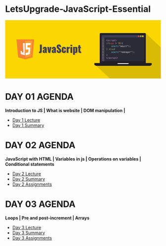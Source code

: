 # LetsUpgrade-JavaScript-Essential
<img src="https://github.com/kishanrajput23/LetsUpgrade-JavaScript-Essential/blob/main/Day1/Javascript.png" alt="">

# DAY 01 AGENDA 
**Introduction to JS  |  What is website  |  DOM manipulation  |**
- [Day 1 Lecture](https://youtu.be/flNrB0ByRyw)
- [Day 1 Summary](https://github.com/kishanrajput23/LetsUpgrade-JavaScript-Essential/blob/main/Day1/README.md)

# DAY 02 AGENDA 
**JavaScript with HTML  |  Variables in js  |  Operations on variables  |  Conditional statements**
- [Day 2 Lecture](https://youtu.be/7AULqqlLgtk)
- [Day 2 Summary](https://github.com/kishanrajput23/LetsUpgrade-JavaScript-Essential/blob/main/Day2/README.md)
- [Day 2 Assignments](https://github.com/kishanrajput23/LetsUpgrade-JavaScript-Essential/tree/main/Day2/Day%202%20Assignments)

# DAY 03 AGENDA 
**Loops  |  Pre and post-increment  |  Arrays**
- [Day 3 Lecture](https://youtu.be/mJSGplJt7qc)
- [Day 3 Summary](https://github.com/kishanrajput23/LetsUpgrade-JavaScript-Essential/blob/main/Day3/README.md)
- [Day 3 Assignments](https://github.com/kishanrajput23/LetsUpgrade-JavaScript-Essential/tree/main/Day3/Day%203%20Assignments)
